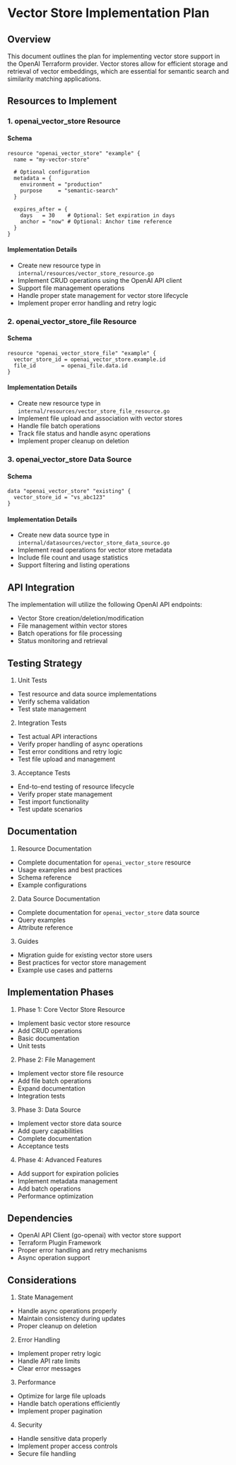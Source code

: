 # Vector Store Implementation Plan

## Overview

This document outlines the plan for implementing vector store support in the OpenAI Terraform provider. Vector stores allow for efficient storage and retrieval of vector embeddings, which are essential for semantic search and similarity matching applications.

## Resources to Implement

### 1. openai_vector_store Resource

#### Schema

```hcl
resource "openai_vector_store" "example" {
  name = "my-vector-store"

  # Optional configuration
  metadata = {
    environment = "production"
    purpose     = "semantic-search"
  }

  expires_after = {
    days   = 30    # Optional: Set expiration in days
    anchor = "now" # Optional: Anchor time reference
  }
}
```

#### Implementation Details

- Create new resource type in `internal/resources/vector_store_resource.go`
- Implement CRUD operations using the OpenAI API client
- Support file management operations
- Handle proper state management for vector store lifecycle
- Implement proper error handling and retry logic

### 2. openai_vector_store_file Resource

#### Schema

```hcl
resource "openai_vector_store_file" "example" {
  vector_store_id = openai_vector_store.example.id
  file_id        = openai_file.data.id
}
```

#### Implementation Details

- Create new resource type in `internal/resources/vector_store_file_resource.go`
- Implement file upload and association with vector stores
- Handle file batch operations
- Track file status and handle async operations
- Implement proper cleanup on deletion

### 3. openai_vector_store Data Source

#### Schema

```hcl
data "openai_vector_store" "existing" {
  vector_store_id = "vs_abc123"
}
```

#### Implementation Details

- Create new data source type in `internal/datasources/vector_store_data_source.go`
- Implement read operations for vector store metadata
- Include file count and usage statistics
- Support filtering and listing operations

## API Integration

The implementation will utilize the following OpenAI API endpoints:

- Vector Store creation/deletion/modification
- File management within vector stores
- Batch operations for file processing
- Status monitoring and retrieval

## Testing Strategy

1. Unit Tests

- Test resource and data source implementations
- Verify schema validation
- Test state management

2. Integration Tests

- Test actual API interactions
- Verify proper handling of async operations
- Test error conditions and retry logic
- Test file upload and management

3. Acceptance Tests

- End-to-end testing of resource lifecycle
- Verify proper state management
- Test import functionality
- Test update scenarios

## Documentation

1. Resource Documentation

- Complete documentation for `openai_vector_store` resource
- Usage examples and best practices
- Schema reference
- Example configurations

2. Data Source Documentation

- Complete documentation for `openai_vector_store` data source
- Query examples
- Attribute reference

3. Guides

- Migration guide for existing vector store users
- Best practices for vector store management
- Example use cases and patterns

## Implementation Phases

1. Phase 1: Core Vector Store Resource

- Implement basic vector store resource
- Add CRUD operations
- Basic documentation
- Unit tests

2. Phase 2: File Management

- Implement vector store file resource
- Add file batch operations
- Expand documentation
- Integration tests

3. Phase 3: Data Source

- Implement vector store data source
- Add query capabilities
- Complete documentation
- Acceptance tests

4. Phase 4: Advanced Features

- Add support for expiration policies
- Implement metadata management
- Add batch operations
- Performance optimization

## Dependencies

- OpenAI API Client (go-openai) with vector store support
- Terraform Plugin Framework
- Proper error handling and retry mechanisms
- Async operation support

## Considerations

1. State Management

- Handle async operations properly
- Maintain consistency during updates
- Proper cleanup on deletion

2. Error Handling

- Implement proper retry logic
- Handle API rate limits
- Clear error messages

3. Performance

- Optimize for large file uploads
- Handle batch operations efficiently
- Implement proper pagination

4. Security

- Handle sensitive data properly
- Implement proper access controls
- Secure file handling
